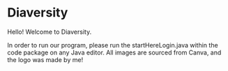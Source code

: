 # Diaversity
Hello! Welcome to Diaversity.

In order to run our program, please run the startHereLogin.java within the code package on any Java editor. All images are sourced from Canva, and the logo was made by me! 
